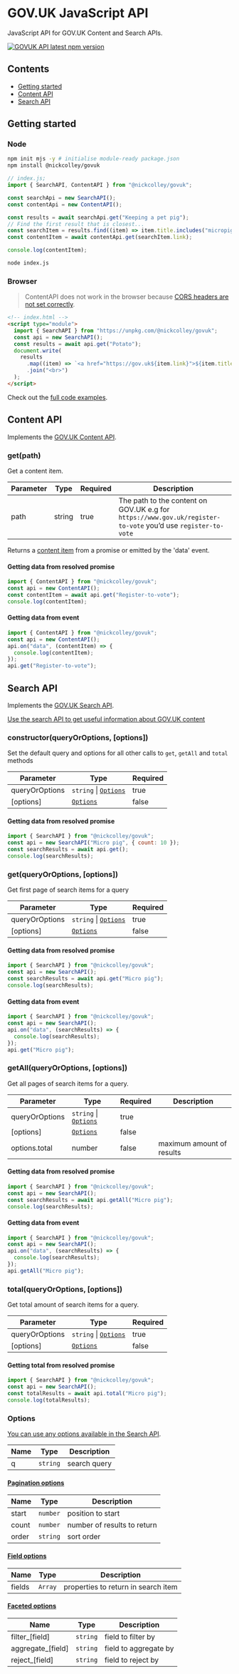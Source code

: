 # GOV.UK JavaScript API

JavaScript API for GOV.UK Content and Search APIs.

[![GOVUK API latest npm version](https://img.shields.io/npm/v/@nickcolley/govuk.svg?v=2)](https://www.npmjs.com/package/@nickcolley/govuk)

## Contents

- [Getting started](#getting-started)
- [Content API](#content-api)
- [Search API](#search-api)

## Getting started

### Node

```bash
npm init mjs -y # initialise module-ready package.json
npm install @nickcolley/govuk
```

```javascript
// index.js;
import { SearchAPI, ContentAPI } from "@nickcolley/govuk";

const searchApi = new SearchAPI();
const contentApi = new ContentAPI();

const results = await searchApi.get("Keeping a pet pig");
// Find the first result that is closest...
const searchItem = results.find((item) => item.title.includes("micropig"));
const contentItem = await contentApi.get(searchItem.link);

console.log(contentItem);
```

```bash
node index.js
```

### Browser

> ContentAPI does not work in the browser because [CORS headers are not set correctly](https://github.com/alphagov/content-store/issues/1006).

```html
<!-- index.html -->
<script type="module">
  import { SearchAPI } from "https://unpkg.com/@nickcolley/govuk";
  const api = new SearchAPI();
  const results = await api.get("Potato");
  document.write(
    results
      .map((item) => `<a href="https://gov.uk${item.link}">${item.title}</a>`)
      .join("<br>")
  );
</script>
```

Check out the [full code examples](./examples/).

## Content API

Implements the [GOV.UK Content API](https://content-api.publishing.service.gov.uk).

### get(path)

Get a content item.

| Parameter | Type   | Required | Description                                                                                                  |
| --------- | ------ | -------- | ------------------------------------------------------------------------------------------------------------ |
| path      | string | true     | The path to the content on GOV.UK e.g for `https://www.gov.uk/register-to-vote` you’d use `register-to-vote` |

Returns a [content item](https://content-api.publishing.service.gov.uk/reference.html#contentitem) from a promise or emitted by the 'data' event.

#### Getting data from resolved promise

```javascript
import { ContentAPI } from "@nickcolley/govuk";
const api = new ContentAPI();
const contentItem = await api.get("Register-to-vote");
console.log(contentItem);
```

#### Getting data from event

```javascript
import { ContentAPI } from "@nickcolley/govuk";
const api = new ContentAPI();
api.on("data", (contentItem) => {
  console.log(contentItem);
});
api.get("Register-to-vote");
```

## Search API

Implements the [GOV.UK Search API](https://docs.publishing.service.gov.uk/repos/search-api/using-the-search-api.html).

[Use the search API to get useful information about GOV.UK content](https://dataingovernment.blog.gov.uk/2016/05/26/use-the-search-api-to-get-useful-information-about-gov-uk-content/)

### constructor(queryOrOptions, [options])

Set the default query and options for all other calls to `get`, `getAll` and `total` methods

| Parameter      | Type                                                    | Required |
| -------------- | ------------------------------------------------------- | -------- |
| queryOrOptions | <code>string</code> \| [<code>Options</code>](#options) | true     |
| [options]      | [<code>Options</code>](#options)                        | false    |

#### Getting data from resolved promise

```javascript
import { SearchAPI } from "@nickcolley/govuk";
const api = new SearchAPI("Micro pig", { count: 10 });
const searchResults = await api.get();
console.log(searchResults);
```

### get(queryOrOptions, [options])

Get first page of search items for a query

| Parameter      | Type                                                    | Required |
| -------------- | ------------------------------------------------------- | -------- |
| queryOrOptions | <code>string</code> \| [<code>Options</code>](#options) | true     |
| [options]      | [<code>Options</code>](#options)                        | false    |

#### Getting data from resolved promise

```javascript
import { SearchAPI } from "@nickcolley/govuk";
const api = new SearchAPI();
const searchResults = await api.get("Micro pig");
console.log(searchResults);
```

#### Getting data from event

```javascript
import { SearchAPI } from "@nickcolley/govuk";
const api = new SearchAPI();
api.on("data", (searchResults) => {
  console.log(searchResults);
});
api.get("Micro pig");
```

### getAll(queryOrOptions, [options])

Get all pages of search items for a query.

| Parameter      | Type                                                    | Required | Description               |
| -------------- | ------------------------------------------------------- | -------- | ------------------------- |
| queryOrOptions | <code>string</code> \| [<code>Options</code>](#options) | true     |
| [options]      | [<code>Options</code>](#options)                        | false    |
| options.total  | number                                                  | false    | maximum amount of results |

#### Getting data from resolved promise

```javascript
import { SearchAPI } from "@nickcolley/govuk";
const api = new SearchAPI();
const searchResults = await api.getAll("Micro pig");
console.log(searchResults);
```

#### Getting data from event

```javascript
import { SearchAPI } from "@nickcolley/govuk";
const api = new SearchAPI();
api.on("data", (searchResults) => {
  console.log(searchResults);
});
api.getAll("Micro pig");
```

### total(queryOrOptions, [options])

Get total amount of search items for a query.

| Parameter      | Type                                                    | Required |
| -------------- | ------------------------------------------------------- | -------- |
| queryOrOptions | <code>string</code> \| [<code>Options</code>](#options) | true     |
| [options]      | [<code>Options</code>](#options)                        | false    |

#### Getting total from resolved promise

```javascript
import { SearchAPI } from "@nickcolley/govuk";
const api = new SearchAPI();
const totalResults = await api.total("Micro pig");
console.log(totalResults);
```

### Options

[You can use any options available in the Search API](https://docs.publishing.service.gov.uk/repos/search-api/using-the-search-api.html).

| Name | Type                | Description  |
| ---- | ------------------- | ------------ |
| q    | <code>string</code> | search query |

#### [Pagination options](https://docs.publishing.service.gov.uk/repos/search-api/using-the-search-api.html#pagination)

| Name  | Type                | Description                 |
| ----- | ------------------- | --------------------------- |
| start | <code>number</code> | position to start           |
| count | <code>number</code> | number of results to return |
| order | <code>string</code> | sort order                  |

#### [Field options](https://docs.publishing.service.gov.uk/repos/search-api/using-the-search-api.html#returning-specific-document-fields)

| Name   | Type               | Description                         |
| ------ | ------------------ | ----------------------------------- |
| fields | <code>Array</code> | properties to return in search item |

#### [Faceted options](https://docs.publishing.service.gov.uk/repos/search-api/public-api/faceted-search)

| Name               | Type                | Description           |
| ------------------ | ------------------- | --------------------- |
| filter\_[field]    | <code>string</code> | field to filter by    |
| aggregate\_[field] | <code>string</code> | field to aggregate by |
| reject\_[field]    | <code>string</code> | field to reject by    |
